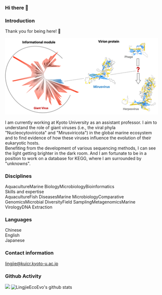 ### Hi there 👋

### Introduction
Thank you for being here!  :city_sunset:  

<p align="center">
  <img src="images/cover_viral_evolution.png">
</p>
  
I am currently working at Kyoto University as an assistant professor. I aim to understand the role of giant viruses (i.e., the viral phyla "Nucleocytoviricota" and "Mirusviricota") in the global marine ecosystem and to find evidence of how these viruses influence the evolution of their eukaryotic hosts.  
Benefiting from the development of various sequencing methods, I can see the light getting brighter in the dark room. And I am fortunate to be in a position to work on a database for KEGG, where I am surrounded by "unknowns".

### Disciplines
AquacultureMarine BiologyMicrobiologyBioinformatics  
Skills and expertise  
AquacultureFish DiseasesMarine MicrobiologyComparative GenomicsMicrobial DiversityField SamplingMetagenomicsMarine VirologyDNA Extraction

### Languages
Chinese  
English  
Japanese  

### Contact information
lingjie@kuicr.kyoto-u.ac.jp

### Github Activity
[![](https://activity-graph.herokuapp.com/graph?username=LingjieEcoEvo&theme=dracula)](https://github.com/ashutosh00710/github-readme-activity-graph)
![LingjieEcoEvo's github stats](https://github-readme-stats.vercel.app/api?username=LingjieEcoEvo&show_icons=true&theme=default_repocard)



<!--
**LingjieEcoEvo/LingjieEcoEvo** is a ✨ _special_ ✨ repository because its `README.md` (this file) appears on your GitHub profile.

Here are some ideas to get you started:

- 🔭 I’m currently working on ...
- 🌱 I’m currently learning ...
- 👯 I’m looking to collaborate on ...
- 🤔 I’m looking for help with ...
- 💬 Ask me about ...
- 📫 How to reach me: ...
- 😄 Pronouns: ...
- ⚡ Fun fact: ...
-->
